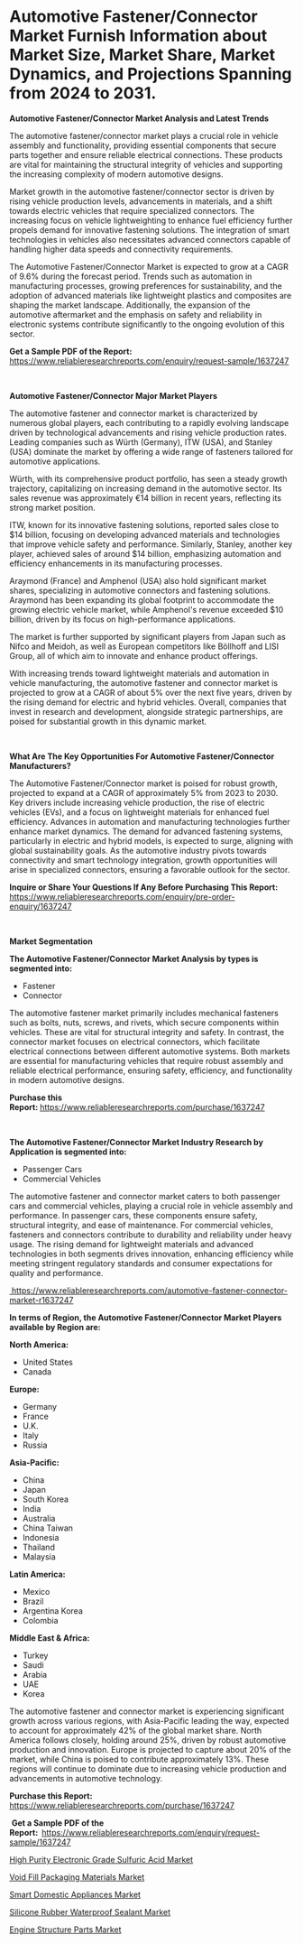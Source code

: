 <p><h1>Automotive Fastener/Connector Market Furnish Information about Market Size, Market Share, Market Dynamics, and Projections Spanning from 2024 to 2031.</h1></p><p><strong>Automotive Fastener/Connector Market Analysis and Latest Trends</strong></p>
<p><p>The automotive fastener/connector market plays a crucial role in vehicle assembly and functionality, providing essential components that secure parts together and ensure reliable electrical connections. These products are vital for maintaining the structural integrity of vehicles and supporting the increasing complexity of modern automotive designs.</p><p>Market growth in the automotive fastener/connector sector is driven by rising vehicle production levels, advancements in materials, and a shift towards electric vehicles that require specialized connectors. The increasing focus on vehicle lightweighting to enhance fuel efficiency further propels demand for innovative fastening solutions. The integration of smart technologies in vehicles also necessitates advanced connectors capable of handling higher data speeds and connectivity requirements.</p><p>The Automotive Fastener/Connector Market is expected to grow at a CAGR of 9.6% during the forecast period. Trends such as automation in manufacturing processes, growing preferences for sustainability, and the adoption of advanced materials like lightweight plastics and composites are shaping the market landscape. Additionally, the expansion of the automotive aftermarket and the emphasis on safety and reliability in electronic systems contribute significantly to the ongoing evolution of this sector.</p></p>
<p><strong>Get a Sample PDF of the Report:&nbsp;</strong> <a href="https://www.reliableresearchreports.com/enquiry/request-sample/1637247">https://www.reliableresearchreports.com/enquiry/request-sample/1637247</a></p>
<p>&nbsp;</p>
<p><strong>Automotive Fastener/Connector Major Market Players</strong></p>
<p><p>The automotive fastener and connector market is characterized by numerous global players, each contributing to a rapidly evolving landscape driven by technological advancements and rising vehicle production rates. Leading companies such as Würth (Germany), ITW (USA), and Stanley (USA) dominate the market by offering a wide range of fasteners tailored for automotive applications.</p><p>Würth, with its comprehensive product portfolio, has seen a steady growth trajectory, capitalizing on increasing demand in the automotive sector. Its sales revenue was approximately €14 billion in recent years, reflecting its strong market position.</p><p>ITW, known for its innovative fastening solutions, reported sales close to $14 billion, focusing on developing advanced materials and technologies that improve vehicle safety and performance. Similarly, Stanley, another key player, achieved sales of around $14 billion, emphasizing automation and efficiency enhancements in its manufacturing processes.</p><p>Araymond (France) and Amphenol (USA) also hold significant market shares, specializing in automotive connectors and fastening solutions. Araymond has been expanding its global footprint to accommodate the growing electric vehicle market, while Amphenol's revenue exceeded $10 billion, driven by its focus on high-performance applications.</p><p>The market is further supported by significant players from Japan such as Nifco and Meidoh, as well as European competitors like Böllhoff and LISI Group, all of which aim to innovate and enhance product offerings. </p><p>With increasing trends toward lightweight materials and automation in vehicle manufacturing, the automotive fastener and connector market is projected to grow at a CAGR of about 5% over the next five years, driven by the rising demand for electric and hybrid vehicles. Overall, companies that invest in research and development, alongside strategic partnerships, are poised for substantial growth in this dynamic market.</p></p>
<p>&nbsp;</p>
<p><strong>What Are The Key Opportunities For Automotive Fastener/Connector Manufacturers?</strong></p>
<p><p>The Automotive Fastener/Connector market is poised for robust growth, projected to expand at a CAGR of approximately 5% from 2023 to 2030. Key drivers include increasing vehicle production, the rise of electric vehicles (EVs), and a focus on lightweight materials for enhanced fuel efficiency. Advances in automation and manufacturing technologies further enhance market dynamics. The demand for advanced fastening systems, particularly in electric and hybrid models, is expected to surge, aligning with global sustainability goals. As the automotive industry pivots towards connectivity and smart technology integration, growth opportunities will arise in specialized connectors, ensuring a favorable outlook for the sector.</p></p>
<p><strong>Inquire or Share Your Questions If Any Before Purchasing This Report:</strong> <a href="https://www.reliableresearchreports.com/enquiry/pre-order-enquiry/1637247">https://www.reliableresearchreports.com/enquiry/pre-order-enquiry/1637247</a></p>
<p>&nbsp;</p>
<p><strong>Market Segmentation</strong></p>
<p><strong>The Automotive Fastener/Connector Market Analysis by types is segmented into:</strong></p>
<p><ul><li>Fastener</li><li>Connector</li></ul></p>
<p><p>The automotive fastener market primarily includes mechanical fasteners such as bolts, nuts, screws, and rivets, which secure components within vehicles. These are vital for structural integrity and safety. In contrast, the connector market focuses on electrical connectors, which facilitate electrical connections between different automotive systems. Both markets are essential for manufacturing vehicles that require robust assembly and reliable electrical performance, ensuring safety, efficiency, and functionality in modern automotive designs.</p></p>
<p><strong>Purchase this Report:&nbsp;</strong><a href="https://www.reliableresearchreports.com/purchase/1637247">https://www.reliableresearchreports.com/purchase/1637247</a></p>
<p>&nbsp;</p>
<p><strong>The Automotive Fastener/Connector Market Industry Research by Application is segmented into:</strong></p>
<p><ul><li>Passenger Cars</li><li>Commercial Vehicles</li></ul></p>
<p><p>The automotive fastener and connector market caters to both passenger cars and commercial vehicles, playing a crucial role in vehicle assembly and performance. In passenger cars, these components ensure safety, structural integrity, and ease of maintenance. For commercial vehicles, fasteners and connectors contribute to durability and reliability under heavy usage. The rising demand for lightweight materials and advanced technologies in both segments drives innovation, enhancing efficiency while meeting stringent regulatory standards and consumer expectations for quality and performance.</p></p>
<p><a href="https://www.reliableresearchreports.com/automotive-fastener-connector-market-r1637247">&nbsp;https://www.reliableresearchreports.com/automotive-fastener-connector-market-r1637247</a></p>
<p><strong>In terms of Region, the Automotive Fastener/Connector Market Players available by Region are:</strong></p>
<p>
    <p> <strong> North America: </strong>
        <ul>
            <li>United States</li>
            <li>Canada</li>
        </ul>
        </p> 
    <p> <strong> Europe: </strong>
        <ul>
            <li>Germany</li>
            <li>France</li>
            <li>U.K.</li>
            <li>Italy</li>
            <li>Russia</li>
        </ul>
        </p> 
    <p> <strong> Asia-Pacific: </strong>
        <ul>
            <li>China</li>
            <li>Japan</li>
            <li>South Korea</li>
            <li>India</li>
            <li>Australia</li>
            <li>China Taiwan</li>
            <li>Indonesia</li>
            <li>Thailand</li>
            <li>Malaysia</li>
        </ul>
        </p> 
    <p> <strong> Latin America: </strong>
        <ul>
            <li>Mexico</li>
            <li>Brazil</li>
            <li>Argentina Korea</li>
            <li>Colombia</li>
        </ul>
        </p> 
    <p> <strong> Middle East & Africa: </strong>
        <ul>
            <li>Turkey</li>
            <li>Saudi</li>
            <li>Arabia</li>
            <li>UAE</li>
            <li>Korea</li>
        </ul>
    </p>
    </p>
<p><p>The automotive fastener and connector market is experiencing significant growth across various regions, with Asia-Pacific leading the way, expected to account for approximately 42% of the global market share. North America follows closely, holding around 25%, driven by robust automotive production and innovation. Europe is projected to capture about 20% of the market, while China is poised to contribute approximately 13%. These regions will continue to dominate due to increasing vehicle production and advancements in automotive technology.</p></p>
<p><strong>Purchase this Report: </strong><a href="https://www.reliableresearchreports.com/purchase/1637247">https://www.reliableresearchreports.com/purchase/1637247</a></p>
<p>&nbsp;<strong>Get a Sample PDF of the Report:&nbsp;&nbsp;</strong><a href="https://www.reliableresearchreports.com/enquiry/request-sample/1637247">https://www.reliableresearchreports.com/enquiry/request-sample/1637247</a></p>
<p><strong></strong></p>
<p><p><a href="https://medium.com/@jackhowmen5_68737/high-purity-electronic-grade-sulfuric-acid-market-overview-regional-outlook-and-competitive-96736a268ad2">High Purity Electronic Grade Sulfuric Acid Market</a></p><p><a href="https://www.linkedin.com/pulse/future-ready-strategic-insights-global-void-fill-packaging-d6oae?trackingId=aw%2FzBqMQQpO28OBjPW72kg%3D%3D">Void Fill Packaging Materials Market</a></p><p><a href="https://issuu.com/reportprime-2/docs/smart-domestic-appliances-market-si_03546d9ced777c">Smart Domestic Appliances Market</a></p><p><a href="https://medium.com/@jackhowmen5_68737/silicone-rubber-waterproof-sealant-market-2024-2031-industry-insights-and-investment-9b540ac5733a?postPublishedType=repub">Silicone Rubber Waterproof Sealant Market</a></p><p><a href="https://github.com/SamiaChowdhury801/Market-Research-Report-List-1/blob/main/engine-structure-parts-market.md">Engine Structure Parts Market</a></p></p>